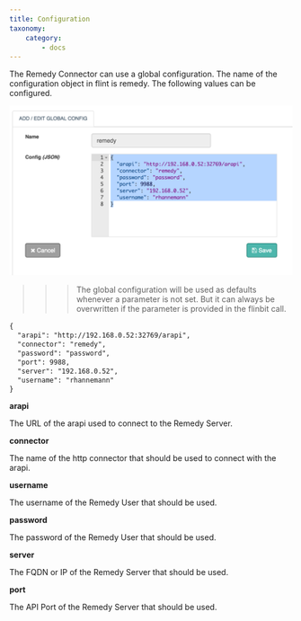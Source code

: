 ```yaml
---
title: Configuration
taxonomy:
    category:
        - docs
---
```


The Remedy Connector can use a global configuration. The name of the configuration object in flint is remedy. The following values can be configured.

![](Bildschirmfoto%202016-01-30%20um%2014.08.33.png)

>>> The global configuration will be used as defaults whenever a parameter is not set. But it can always be overwritten if the parameter is provided in the flinbit call.

	{
	  "arapi": "http://192.168.0.52:32769/arapi",
	  "connector": "remedy",
	  "password": "password",
	  "port": 9988,
	  "server": "192.168.0.52",
	  "username": "rhannemann"
	}
	

**arapi**

The URL of the arapi used to connect to the Remedy Server. 

**connector**

The name of the http connector that should be used to connect with the arapi.

**username**

The username of the Remedy User that should be used.

**password**

The password of the Remedy User that should be used.

**server**

The FQDN or IP of the Remedy Server that should be used.

**port**

The API Port of the Remedy Server that should be used.